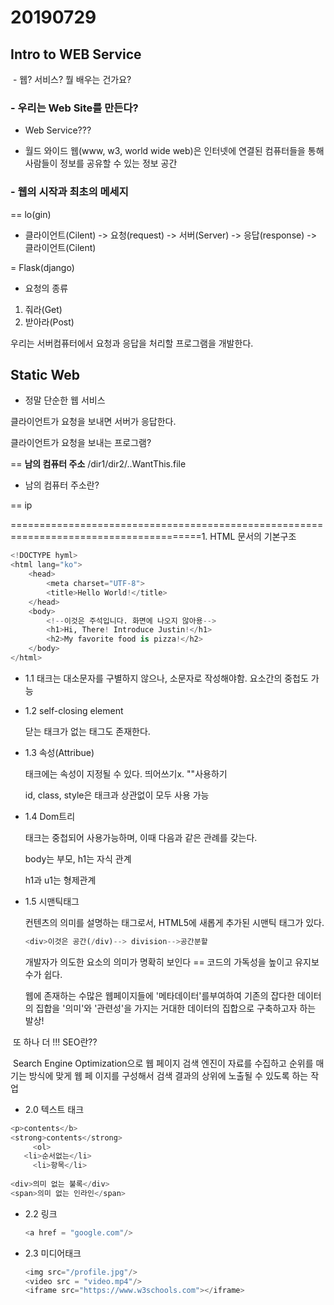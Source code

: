 # 20190729

## Intro to WEB Service

​                                  -   웹? 서비스? 뭘 배우는 건가요?



### - 우리는 Web Site를 만든다?	

- Web Service???

- 월드 와이드 웹(www, w3, world wide web)은 인터넷에 연결된 컴퓨터들을 통해 사람들이 정보를 공유할 수 있는 정보 공간



### - 웹의 시작과 최초의 메세지

== lo(gin)



- 클라이언트(Cilent) -> 요청(request) -> 서버(Server) -> 응답(response) -> 클라이언트(Cilent)

= Flask(django)



- 요청의 종류

1. 줘라(Get)
2. 받아라(Post)



우리는 서버컴퓨터에서 요청과 응답을 처리할 프로그램을 개발한다.



## Static Web

- 정말 단순한 웹 서비스

클라이언트가 요청을 보내면 서버가 응답한다.

클라이언트가 요청을 보내는 프로그램?

== **남의 컴퓨터 주소** /dir1/dir2/..WantThis.file



- 남의 컴퓨터 주소란?

== ip





=======================================================================================1. HTML 문서의 기본구조

```python
<!DOCTYPE hyml>
<html lang="ko">
    <head>
        <meta charset="UTF-8">
        <title>Hello World!</title>
    </head>
    <body>
        <!--이것은 주석입니다. 화면에 나오지 않아용-->
        <h1>Hi, There! Introduce Justin!</h1>
        <h2>My favorite food is pizza!</h2>
    </body>
</html>
```

- 1.1 태크는 대소문자를 구별하지 않으나, 소문자로 작성해야함. 요소간의 중첩도 가능



- 1.2 self-closing element

  닫는 태크가 없는 태그도 존재한다.



- 1.3 속성(Attribue)

  태크에는 속성이 지정될 수 있다. 띄어쓰기x. ""사용하기

  id, class, style은 태크과 상관없이 모두 사용 가능



- 1.4 Dom트리

  태크는 중첩되어 사용가능하며, 이때 다음과 같은 관례를 갖는다.

  body는 부모, h1는 자식 관계

  h1과 u1는 형제관계

  

- 1.5 시맨틱태그

  컨텐츠의 의미를 설명하는 태그로서, HTML5에 새롭게 추가된 시맨틱 태그가 있다.

  ```python
  <div>이것은 공간(/div)--> division-->공간분할
  ```

  개발자가 의도한 요소의 의미가 명확히 보인다 == 코드의 가독성을 높이고 유지보수가 쉽다.

  웹에 존재하는 수많은 웹페이지들에 '메타데이터'를부여하여 기존의 잡다한 데이터의 집합을 '의미'와 '관련성'을 가지는 거대한 데이터의 집합으로 구축하고자 하는 발상!



​		또 하나 더 !!! SEO란??

​		Search Engine Optimization으로 웹 페이지 검색 엔진이 자료를 수집하고 순위를 매기는 방식에 맞게 웹 페		이지를 구성해서 검색 결과의 상위에 노출될 수 있도록 하는 작업



-  2.0 텍스트 태크

  ```python
  <p>contents</b>
  <strong>contents</strong>
       <ol>
     <li>순서없는</li>
       <li>항목</li>
      
  <div>의미 없는 불록</div>   
  <span>의미 없는 인라인</span>         
  ```

  

- 2.2  링크

  ```python
  <a href = "google.com"/>
  ```



- 2.3 미디어태크

  ```python
  <img src="/profile.jpg"/>
  <video src = "video.mp4"/>
  <iframe src="https://www.w3schools.com"></iframe>
  ```

